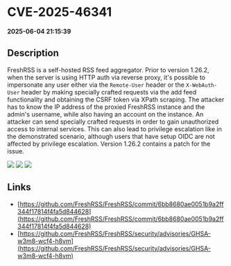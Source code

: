 # CVE-2025-46341

**2025-06-04 21:15:39**

## Description
FreshRSS is a self-hosted RSS feed aggregator. Prior to version 1.26.2, when the server is using HTTP auth via reverse proxy, it's possible to impersonate any user either via the `Remote-User` header or the `X-WebAuth-User` header by making specially crafted requests via the add feed functionality and obtaining the CSRF token via XPath scraping. The attacker has to know the IP address of the proxied FreshRSS instance and the admin's username, while also having an account on the instance. An attacker can send specially crafted requests in order to gain unauthorized access to internal services. This can also lead to privilege escalation like in the demonstrated scenario, although users that have setup OIDC are not affected by privilege escalation. Version 1.26.2 contains a patch for the issue.

![](https://img.shields.io/static/v1?label=Score&message=7.1&color=red)
![](https://img.shields.io/static/v1?label=Severity&message=HIGH&color=red)
![](https://img.shields.io/static/v1?label=CWE&message=SSRF&color=green)

## Links
- [https://github.com/FreshRSS/FreshRSS/commit/6bb8680ae0051b9a2ff344f17814f4fa5d844628](https://github.com/FreshRSS/FreshRSS/commit/6bb8680ae0051b9a2ff344f17814f4fa5d844628)
- [https://github.com/FreshRSS/FreshRSS/security/advisories/GHSA-w3m8-wcf4-h8vm](https://github.com/FreshRSS/FreshRSS/security/advisories/GHSA-w3m8-wcf4-h8vm)
